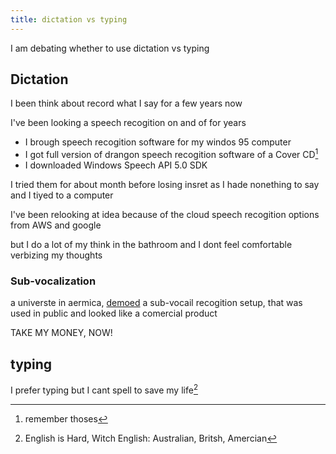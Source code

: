 ```yaml
---
title: dictation vs typing
---
```


I am debating whether to use dictation vs typing

## Dictation ##

I been think about record what I say for a few years now

I've been looking a speech recogition on and of for years

* I brough speech recogition software for my windos 95 computer
* I got full version of drangon speech recogition software of a Cover CD[^1]
* I downloaded Windows Speech API 5.0 SDK

I tried them for about month before losing insret
as I hade nonething to say and I tiyed to a computer

I've been relooking at idea because of the cloud speech recogition options
from AWS and google

but I do a lot of my think in the bathroom and
I dont feel comfortable verbizing my thoughts 

### Sub-vocalization ###

a universte in aermica, 
[demoed](http://) a sub-vocail recogition setup,
that was used in public and looked like a comercial product

TAKE MY MONEY, NOW!

## typing ##

I prefer typing but I cant spell to save my life[^2]


[^2]: English is Hard, Witch English: Australian, Britsh, Amercian 
[^1]: remember thoses